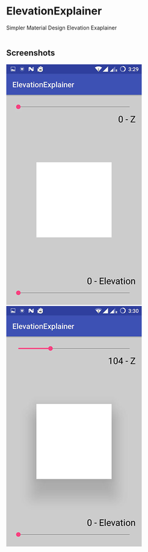 # ElevationExplainer
Simpler Material Design Elevation Exaplainer
<br><br>
## Screenshots
![Alt text](/Screenshots/screen1.jpg?raw=true "Screen1")
![Alt text](/Screenshots/screen2.jpg?raw=true "Screen2")
